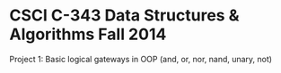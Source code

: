 CSCI C-343 Data Structures & Algorithms Fall 2014
============
Project 1: Basic logical gateways in OOP (and, or, nor, nand, unary, not)
